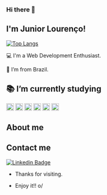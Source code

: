 ### Hi there 👋

## I'm Junior Lourenço!

[![Top Langs](https://github-readme-stats.vercel.app/api/top-langs/?username=juniorlourenco)](https://github.com/juniorlourenco/github-readme-stats)

:computer: I'm a Web Development Enthusiast.

:house_with_garden: I’m from Brazil.

:books: I’m currently studying 
-
<Html><img height="20" src="https://img.shields.io/badge/HTML5-E34F26?style=for-the-badge&logo=html5&logoColor=white"></Html>
<Css><img height="20" src="https://img.shields.io/badge/CSS3-1572B6?style=for-the-badge&logo=css3&logoColor=white"></Css>
<Javascript><img height="20" src="https://img.shields.io/badge/JavaScript-323330?style=for-the-badge&logo=javascript&logoColor=F7DF1E"></Javascript>
<React><img height="20" src="https://img.shields.io/badge/React-20232A?style=for-the-badge&logo=react&logoColor=61DAFB"></React>
<Node><img height="20" src="https://img.shields.io/badge/Node.js-339933?style=for-the-badge&logo=nodedotjs&logoColor=white"></Node>
<Type><img height="20" src="https://img.shields.io/badge/TypeScript-007ACC?style=for-the-badge&logo=typescript&logoColor=white"></Type>

## About me

## Contact me
[![Linkedin Badge](https://img.shields.io/badge/-LinkedIn-blue?style=flat-square&logo=Linkedin&logoColor=white&link=https://www.linkedin.com/in/junior-lourenco/?locale=en_US/)](https://www.linkedin.com/in/junior-lourenco/?locale=en_US)



- Thanks for visiting.

- Enjoy it!! o/
